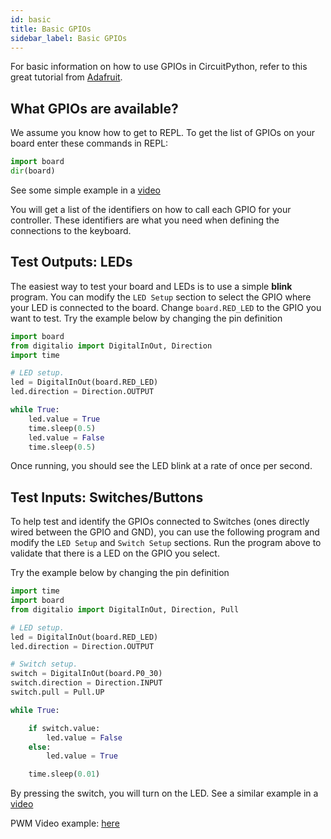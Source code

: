 ```yaml
---
id: basic
title: Basic GPIOs
sidebar_label: Basic GPIOs
---
```


For basic information on how to use GPIOs in CircuitPython, refer to this great tutorial from [Adafruit](https://learn.adafruit.com/circuitpython-digital-inputs-and-outputs).

## What GPIOs are available?

We assume you know how to get to REPL. To get the list of GPIOs on your board enter these commands in REPL:

``` python
import board
dir(board)
```

See some simple example in a [video](https://youtu.be/M7GHp6md2Qc?list=PLjF7R1fz_OOWFqZfqW9jlvQSIUmwn9lWr)

You will get a list of the identifiers on how to call each GPIO for your controller.  These identifiers are what you need when defining the connections to the keyboard.

## Test Outputs: LEDs

The easiest way to test your board and LEDs is to use a simple **blink** program.  You can modify the `LED Setup` section to select the GPIO where your LED is connected to the board.  Change `board.RED_LED` to the GPIO you want to test.  Try the example below by changing the pin definition

``` python
import board
from digitalio import DigitalInOut, Direction
import time

# LED setup.
led = DigitalInOut(board.RED_LED)
led.direction = Direction.OUTPUT

while True:
    led.value = True
    time.sleep(0.5)
    led.value = False
    time.sleep(0.5)
```
Once running, you should see the LED blink at a rate of once per second.


## Test Inputs: Switches/Buttons

To help test and identify the GPIOs connected to Switches (ones directly wired between the GPIO and GND), you can use the following program and modify the `LED Setup` and `Switch Setup` sections.  Run the program above to validate that there is a LED on the GPIO you select.

Try the example below by changing the pin definition

``` python
import time
import board
from digitalio import DigitalInOut, Direction, Pull

# LED setup.
led = DigitalInOut(board.RED_LED)
led.direction = Direction.OUTPUT

# Switch setup.
switch = DigitalInOut(board.P0_30)
switch.direction = Direction.INPUT
switch.pull = Pull.UP

while True:

    if switch.value:
        led.value = False
    else:
        led.value = True

    time.sleep(0.01) 
```

By pressing the switch, you will turn on the LED.
See a similar example in a [video](https://youtu.be/37R2OVGrV2w?list=PLjF7R1fz_OOWFqZfqW9jlvQSIUmwn9lWr)

PWM Video example: [here](https://youtu.be/Kelr2DD39g8?list=PLjF7R1fz_OOWFqZfqW9jlvQSIUmwn9lWr)
